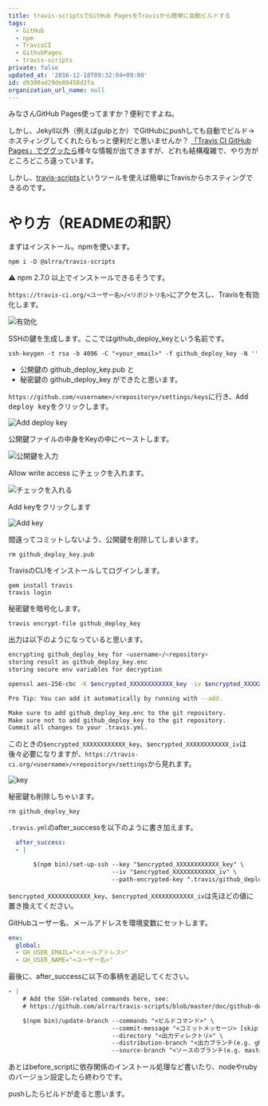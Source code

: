 ```yaml
---
title: travis-scriptsでGitHub PagesをTravisから簡単に自動ビルドする
tags:
  - GitHub
  - npm
  - TravisCI
  - GithubPages
  - travis-scripts
private: false
updated_at: '2016-12-18T09:32:04+09:00'
id: d9300ad29de89458d2fa
organization_url_name: null
---
```

みなさんGitHub Pages使ってますか？便利ですよね。

しかし、Jekyll以外（例えばgulpとか）でGitHubにpushしても自動でビルド->ホスティングしてくれたらもっと便利だと思いませんか？
[「Travis CI GitHub Pages」でググッたら](https://www.google.co.jp/search?q=Travis+CI+GitHub+Pages)様々な情報が出てきますが、どれも結構複雑で、やり方がところどころ違っています。

しかし、[travis-scripts](https://github.com/alrra/travis-scripts)というツールを使えば簡単にTravisからホスティングできるのです。

やり方（READMEの和訳）
==

まずはインストール。npmを使います。

    npm i -D @alrra/travis-scripts

:warning: npm 2.7.0 以上でインストールできるそうです。

`https://travis-ci.org/<ユーザー名>/<リポジトリ名>`にアクセスし、Travisを有効化します。

![有効化](https://cloud.githubusercontent.com/assets/1223565/12536703/4f9161ae-c2b5-11e5-904c-e11f561e8b6f.gif)

SSHの鍵を生成します。ここではgithub_deploy_keyという名前です。

    ssh-keygen -t rsa -b 4096 -C "<your_email>" -f github_deploy_key -N ''

- 公開鍵の github_deploy_key.pub と
- 秘密鍵の github_deploy_key ができたと思います。

`https://github.com/<username>/<repository>/settings/keys`に行き、<kbd>Add deploy key</kbd>をクリックします。

![Add deploy key](https://cloud.githubusercontent.com/assets/1223565/12536786/6e2b6e7c-c2b8-11e5-89ba-2b1a8403d90b.png)

公開鍵ファイルの中身をKeyの中にペーストします。

![公開鍵を入力](https://cloud.githubusercontent.com/assets/1223565/12891702/5c643cb6-ce91-11e5-8b24-1152f6b41c6e.png)

Allow write access にチェックを入れます。

![チェックを入れる](https://cloud.githubusercontent.com/assets/1223565/12537188/b687d6e8-c2c1-11e5-843e-0585334bf780.png)

Add keyをクリックします

![Add key](https://cloud.githubusercontent.com/assets/1223565/12902618/ec901010-ceca-11e5-90ac-a502f9962989.png)

間違ってコミットしないよう、公開鍵を削除してしまいます。

    rm github_deploy_key.pub
    
TravisのCLIをインストールしてログインします。

    gem install travis
    travis login

秘密鍵を暗号化します。

    travis encrypt-file github_deploy_key
    
出力は以下のようになっていると思います。

```bash
encrypting github_deploy_key for <username>/<repository>
storing result as github_deploy_key.enc
storing secure env variables for decryption

openssl aes-256-cbc -K $encrypted_XXXXXXXXXXXX_key -iv $encrypted_XXXXXXXXXXXX_iv -in github_deploy_key.enc -out github_deploy_key -d

Pro Tip: You can add it automatically by running with --add.

Make sure to add github_deploy_key.enc to the git repository.
Make sure not to add github_deploy_key to the git repository.
Commit all changes to your .travis.yml.
```

このときの`$encrypted_XXXXXXXXXXXX_key`、`$encrypted_XXXXXXXXXXXX_iv`は後々必要になりますが、`https://travis-ci.org/<username>/<repository>/settings`から見れます。

![key](https://cloud.githubusercontent.com/assets/1223565/12903066/89ff92d8-cecd-11e5-970e-2f5a6fb2d230.png)

秘密鍵も削除しちゃいます。

    rm github_deploy_key

`.travis.yml`のafter_successを以下のように書き加えます。

```yaml
  after_success:
  - |

       $(npm bin)/set-up-ssh --key "$encrypted_XXXXXXXXXXXX_key" \
                             --iv "$encrypted_XXXXXXXXXXXX_iv" \
                             --path-encrypted-key ".travis/github_deploy_key.enc"
```

`$encrypted_XXXXXXXXXXXX_key`、`$encrypted_XXXXXXXXXXXX_iv`は先ほどの値に置き換えてください。

GitHubユーザー名、メールアドレスを環境変数にセットします。

```yaml
env:
  global:
  - GH_USER_EMAIL="<メールアドレス>"
  - GH_USER_NAME="<ユーザー名>"
```

最後に、after_successに以下の事柄を追記してください。

```yaml
- |
    # Add the SSH-related commands here, see:
    # https://github.com/alrra/travis-scripts/blob/master/doc/github-deploy-keys.md#26-set-up-ssh-connection-for-travis-ci

    $(npm bin)/update-branch --commands "<ビルドコマンド>" \
                             --commit-message "<コミットメッセージ> [skip ci]" \
                             --directory "<出力ディレクトリ>" \
                             --distribution-branch "<出力ブランチ(e.g. gh-pages)>" \
                             --source-branch "<ソースのブランチ(e.g. master)>"
```

あとはbefore_scriptに依存関係のインストール処理など書いたり、nodeやrubyのバージョン設定したら終わりです。

pushしたらビルドが走ると思います。
